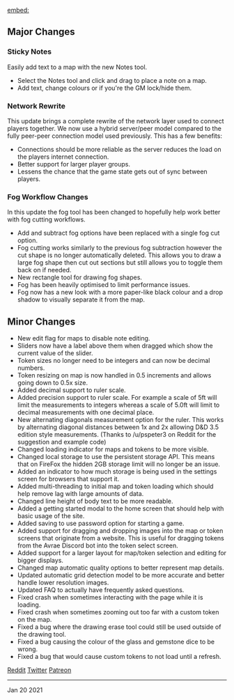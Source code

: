 [embed:](https://www.youtube.com/embed/MWbfbN3Brhw)

## Major Changes

### Sticky Notes

Easily add text to a map with the new Notes tool.

- Select the Notes tool and click and drag to place a note on a map.
- Add text, change colours or if you're the GM lock/hide them.

### Network Rewrite

This update brings a complete rewrite of the network layer used to connect players together.
We now use a hybrid server/peer model compared to the fully peer-peer connection model used previously.
This has a few benefits:

- Connections should be more reliable as the server reduces the load on the players internet connection.
- Better support for larger player groups.
- Lessens the chance that the game state gets out of sync between players.

### Fog Workflow Changes

In this update the fog tool has been changed to hopefully help work better with fog cutting workflows.

- Add and subtract fog options have been replaced with a single fog cut option.
- Fog cutting works similarly to the previous fog subtraction however the cut shape is no longer automatically deleted. This allows you to draw a large fog shape then cut out sections but still allows you to toggle them back on if needed.
- New rectangle tool for drawing fog shapes.
- Fog has been heavily optimised to limit performance issues.
- Fog now has a new look with a more paper-like black colour and a drop shadow to visually separate it from the map.

## Minor Changes

- New edit flag for maps to disable note editing.
- Sliders now have a label above them when dragged which show the current value of the slider.
- Token sizes no longer need to be integers and can now be decimal numbers.
- Token resizing on map is now handled in 0.5 increments and allows going down to 0.5x size.
- Added decimal support to ruler scale.
- Added precision support to ruler scale. For example a scale of 5ft will limit the measurements to integers whereas a scale of 5.0ft will limit to decimal measurements with one decimal place.
- New alternating diagonals measurement option for the ruler. This works by alternating diagonal distances between 1x and 2x allowing D&D 3.5 edition style measurements. (Thanks to /u/pspeter3 on Reddit for the suggestion and example code)
- Changed loading indicator for maps and tokens to be more visible.
- Changed local storage to use the persistent storage API. This means that on FireFox the hidden 2GB storage limit will no longer be an issue.
- Added an indicator to how much storage is being used in the settings screen for browsers that support it.
- Added multi-threading to initial map and token loading which should help remove lag with large amounts of data.
- Changed line height of body text to be more readable.
- Added a getting started modal to the home screen that should help with basic usage of the site.
- Added saving to use password option for starting a game.
- Added support for dragging and dropping images into the map or token screens that originate from a website. This is useful for dragging tokens from the Avrae Discord bot into the token select screen.
- Added support for a larger layout for map/token selection and editing for bigger displays.
- Changed map automatic quality options to better represent map details.
- Updated automatic grid detection model to be more accurate and better handle lower resolution images.
- Updated FAQ to actually have frequently asked questions.
- Fixed crash when sometimes interacting with the page while it is loading.
- Fixed crash when sometimes zooming out too far with a custom token on the map.
- Fixed a bug where the drawing erase tool could still be used outside of the drawing tool.
- Fixed a bug causing the colour of the glass and gemstone dice to be wrong.
- Fixed a bug that would cause custom tokens to not load until a refresh.

[Reddit](https://www.reddit.com/r/OwlbearRodeo/comments/l15n7n/beta_v170_release_notes_fog_enhancements/)
[Twitter](https://twitter.com/OwlbearRodeo/status/1351819654113554434)
[Patreon](https://www.patreon.com/posts/v1-7-0-released-46437122)

---

Jan 20 2021
